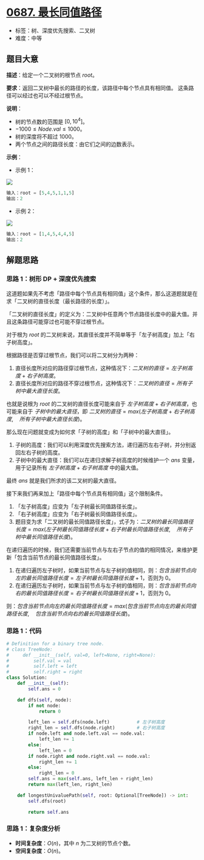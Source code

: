 # [0687. 最长同值路径](https://leetcode.cn/problems/longest-univalue-path/)

- 标签：树、深度优先搜索、二叉树
- 难度：中等

## 题目大意

**描述**：给定一个二叉树的根节点 $root$。

**要求**：返回二叉树中最长的路径的长度，该路径中每个节点具有相同值。 这条路径可以经过也可以不经过根节点。

**说明**：

- 树的节点数的范围是 $[0, 10^4]$。
- $-1000 \le Node.val \le 1000$。
- 树的深度将不超过 $1000$。
- 两个节点之间的路径长度：由它们之间的边数表示。

**示例**：

- 示例 1：

![](https://assets.leetcode.com/uploads/2020/10/13/ex1.jpg)

```Python
输入：root = [5,4,5,1,1,5]
输出：2
```

- 示例 2：

![](https://assets.leetcode.com/uploads/2020/10/13/ex2.jpg)

```Python
输入：root = [1,4,5,4,4,5]
输出：2
```

## 解题思路

### 思路 1：树形 DP + 深度优先搜索

这道题如果先不考虑「路径中每个节点具有相同值」这个条件，那么这道题就是在求「二叉树的直径长度（最长路径的长度）」。

「二叉树的直径长度」的定义为：二叉树中任意两个节点路径长度中的最大值。并且这条路径可能穿过也可能不穿过根节点。

对于根为 $root$ 的二叉树来说，其直径长度并不简单等于「左子树高度」加上「右子树高度」。

根据路径是否穿过根节点，我们可以将二叉树分为两种：

1. 直径长度所对应的路径穿过根节点，这种情况下：$二叉树的直径 = 左子树高度 + 右子树高度$。
2. 直径长度所对应的路径不穿过根节点，这种情况下：$二叉树的直径 = 所有子树中最大直径长度$。

也就是说根为 $root$ 的二叉树的直径长度可能来自于  $左子树高度 + 右子树高度$，也可能来自于 $子树中的最大直径$，即 $二叉树的直径 = max(左子树高度 + 右子树高度, \quad 所有子树中最大直径长度)$。

那么现在问题就变成为如何求「子树的高度」和「子树中的最大直径」。

1. 子树的高度：我们可以利用深度优先搜索方法，递归遍历左右子树，并分别返回左右子树的高度。
2. 子树中的最大直径：我们可以在递归求解子树高度的时候维护一个 $ans$ 变量，用于记录所有 $左子树高度 + 右子树高度$ 中的最大值。

最终 $ans$ 就是我们所求的该二叉树的最大直径。

接下来我们再来加上「路径中每个节点具有相同值」这个限制条件。

1. 「左子树高度」应变为「左子树最长同值路径长度」。
2. 「右子树高度」应变为「右子树最长同值路径长度」。
3. 题目变为求「二叉树的最长同值路径长度」，式子为：$二叉树的最长同值路径长度 = max(左子树最长同值路径长度 + 右子树最长同值路径长度, \quad 所有子树中最长同值路径长度)$。

在递归遍历的时候，我们还需要当前节点与左右子节点的值的相同情况，来维护更新「包含当前节点的最长同值路径长度」。

1. 在递归遍历左子树时，如果当前节点与左子树的值相同，则：$包含当前节点向左的最长同值路径长度 = 左子树最长同值路径长度 + 1$，否则为 $0$。
2. 在递归遍历左子树时，如果当前节点与左子树的值相同，则：$包含当前节点向右的最长同值路径长度 = 右子树最长同值路径长度 + 1$，否则为 $0$。

则：$包含当前节点向左的最长同值路径长度 = max(包含当前节点向左的最长同值路径长度, \quad 包含当前节点向右的最长同值路径长度)$。

### 思路 1：代码

```Python
# Definition for a binary tree node.
# class TreeNode:
#     def __init__(self, val=0, left=None, right=None):
#         self.val = val
#         self.left = left
#         self.right = right
class Solution:
    def __init__(self):
        self.ans = 0

    def dfs(self, node):
        if not node:
            return 0

        left_len = self.dfs(node.left)          # 左子树高度
        right_len = self.dfs(node.right)        # 右子树高度
        if node.left and node.left.val == node.val:
            left_len += 1
        else:
            left_len = 0
        if node.right and node.right.val == node.val:
            right_len += 1
        else:
            right_len = 0
        self.ans = max(self.ans, left_len + right_len)
        return max(left_len, right_len)

    def longestUnivaluePath(self, root: Optional[TreeNode]) -> int:
        self.dfs(root)

        return self.ans
```

### 思路 1：复杂度分析

- **时间复杂度**：$O(n)$，其中 $n$ 为二叉树的节点个数。
- **空间复杂度**：$O(n)$。
